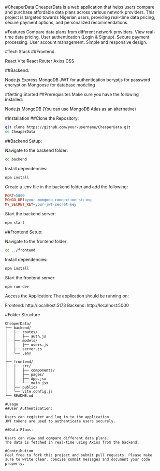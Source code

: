 <!-- # cheaperData
A simple site for buying data at a cheaper price -->

#CheaperData
CheaperData is a web application that helps users compare and purchase affordable data plans across various network providers. This project is targeted towards Nigerian users, providing real-time data pricing, secure payment options, and personalized recommendations.

#Features
Compare data plans from different network providers.
View real-time data pricing.
User authentication (Login & Signup).
Secure payment processing.
User account management.
Simple and responsive design.

#Tech Stack
##Frontend:

React
Vite
React Router
Axios
CSS

##Backend:

Node.js
Express
MongoDB
JWT for authentication
bcryptjs for password encryption
Mongoose for database modeling

#Getting Started
##Prerequisites
Make sure you have the following installed:

Node.js
MongoDB (You can use MongoDB Atlas as an alternative)

#Installation
##Clone the Repository:

```bash
git clone https://github.com/your-username/CheaperData.git
cd CheaperData
```

##Backend Setup:

Navigate to the backend folder:

```bash
cd backend
```

Install dependencies:

```bash
npm install
```

Create a .env file in the backend folder and add the following:

```makefile
PORT=5000
MONGO_URI=your-mongodb-connection-string
MY_SECRET_KEY=your-jwt-secret-key
```

Start the backend server:

```bash
npm start
```

##Frontend Setup:

Navigate to the frontend folder:

```bash
cd ../frontend
```

Install dependencies:

```bash
npm install
```

Start the frontend server:

```bash
npm run dev
```

Access the Application: The application should be running on:

Frontend: http://localhost:5173
Backend: http://localhost:5000

#Folder Structure

```arduino
CheaperData/
├── backend/
│   ├── routes/
│   │   ├── auth.js
│   ├── models/
│   │   ├── users.js
│   ├── server.js
│   └── .env
│
├── frontend/
│   ├── src/
│   │   ├── components/
│   │   ├── pages/
│   │   ├── App.jsx
│   │   └── main.jsx
│   ├── public/
│   └── vite.config.js
└── README.md

#Usage
##User Authentication:

Users can register and log in to the application.
JWT tokens are used to authenticate users securely.

##Data Plans:

Users can view and compare different data plans.
The data is fetched in real-time using Axios from the backend.

#Contribution
Feel free to fork this project and submit pull requests. Please make sure to write clear, concise commit messages and document your code properly.
```
